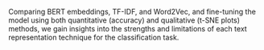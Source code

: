 
Comparing BERT embeddings, TF-IDF, and Word2Vec, and fine-tuning the model using both quantitative (accuracy) and qualitative (t-SNE plots) methods, we gain insights into the strengths and limitations of each text representation technique for the classification task.
